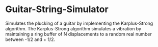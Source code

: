 # Guitar-String-Simulator

Simulates the plucking of a guitar by implementing the Karplus-Strong algorithm.
The Karplus-Strong algorithm simulates a vibration by maintaining a ring buffer of N displacements to a random real number between -1/2 and + 1/2.

